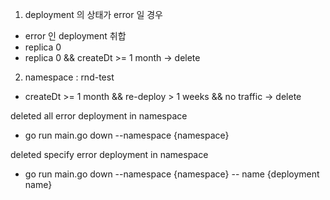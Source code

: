 1. deployment 의 상태가 error 일 경우
- error 인 deployment 취합
- replica 0
- replica 0 && createDt >= 1 month -> delete

2. namespace : rnd-test
- createDt >= 1 month && re-deploy > 1 weeks && no traffic -> delete

deleted all error deployment in namespace
- go run main.go down --namespace {namespace}

deleted specify error deployment in namespace
- go run main.go down --namespace {namespace} -- name {deployment name}
